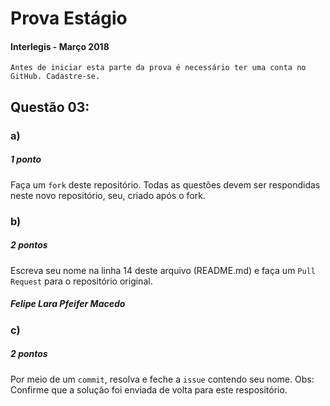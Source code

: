 # Prova Estágio 
#### Interlegis - Março 2018

`Antes de iniciar esta parte da prova é necessário ter uma conta no GitHub. Cadastre-se.`

## Questão 03:

### a)
##### 1 ponto

Faça um `fork` deste repositório. Todas as questões devem ser respondidas neste novo repositório, seu, criado após o fork. 

### b)
##### 2 pontos

Escreva seu nome na linha 14 deste arquivo (README.md) e faça um `Pull Request` para o repositório original.

##### Felipe Lara Pfeifer Macedo

### c)
##### 2 pontos

Por meio de um `commit`, resolva e feche a `issue` contendo seu nome. Obs: Confirme que a solução foi enviada de volta para este respositório.
